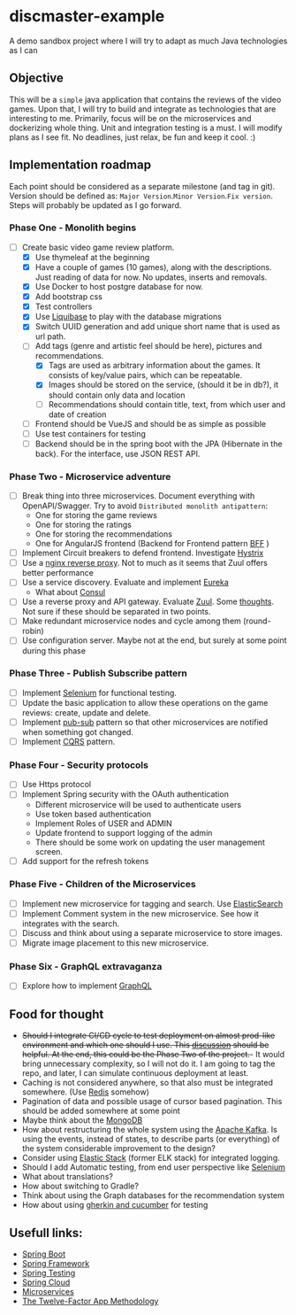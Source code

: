 # discmaster-example
A demo sandbox project where I will try to adapt as much Java technologies as I can

## Objective

This will be a `simple` java application that contains the reviews of the video games. Upon that, I will try to build and integrate as technologies that are interesting to me. Primarily, focus will be on the microservices and dockerizing whole thing. Unit and integration testing is a must. I will modify plans as I see fit. No deadlines, just relax, be fun and keep it cool. :)

## Implementation roadmap

Each point should be considered as a separate milestone (and tag in git). Version should be defined as: `Major Version`.`Minor Version`.`Fix version`. Steps will probably be updated as I go forward.

### Phase One - Monolith begins

* [ ] Create basic video game review platform.
  * [x] Use thymeleaf at the beginning
  * [x] Have a couple of games (10 games), along with the descriptions. Just reading of data for now. No updates, inserts and removals.
  * [x] Use Docker to host postgre database for now.
  * [x] Add bootstrap css
  * [x] Test controllers
  * [x] Use [Liquibase](https://www.liquibase.org/) to play with the database migrations
  * [x] Switch UUID generation and add unique short name that is used as url path.  
  * [ ] Add tags (genre and artistic feel should be here), pictures and recommendations.
    * [x] Tags are used as arbitrary information about the games. It consists of key/value pairs, which can be repeatable.
    * [x] Images should be stored on the service, (should it be in db?), it should contain only data and location
    * [ ] Recommendations should contain title, text, from which user and date of creation
  * [ ] Frontend should be VueJS and should be as simple as possible
  * [ ] Use test containers for testing  
  * [ ] Backend should be in the spring boot with the JPA (Hibernate in the back). For the interface, use JSON REST API.

### Phase Two - Microservice adventure

* [ ] Break thing into three microservices. Document everything with OpenAPI/Swagger. Try to avoid `Distributed monolith antipattern`:
  * One for storing the game reviews
  * One for storing the ratings
  * One for storing the recommendations
  * One for AngularJS frontend (Backend for Frontend pattern [BFF](https://samnewman.io/patterns/architectural/bff/) )
* [ ] Implement Circuit breakers to defend frontend. Investigate [Hystrix](https://github.com/Netflix/Hystrix)
* [ ] Use a [nginx reverse proxy](https://www.nginx.com/resources/wiki/). Not to much as it seems that Zuul offers better performance
* [ ] Use a service discovery. Evaluate and implement [Eureka](https://github.com/Netflix/eureka)
  * What about [Consul](https://www.consul.io/discovery.html)
* [ ] Use a reverse proxy and API gateway. Evaluate [Zuul](https://github.com/Netflix/eureka). Some [thoughts](https://engineering.opsgenie.com/comparing-api-gateway-performances-nginx-vs-zuul-vs-spring-cloud-gateway-vs-linkerd-b2cc59c65369). Not sure if these should be separated in two points. 
* [ ] Make redundant microservice nodes and cycle among them (round-robin)
* [ ] Use configuration server. Maybe not at the end, but surely at some point during this phase

### Phase Three - Publish Subscribe pattern

* [ ] Implement [Selenium](https://selenium.dev/) for functional testing.
* [ ] Update the basic application to allow these operations on the game reviews: create, update and delete.
* [ ] Implement [pub-sub](https://microservices.io/patterns/communication-style/messaging.html) pattern so that other microservices are notified when something got changed.
* [ ] Implement [CQRS](https://microservices.io/patterns/data/cqrs.html) pattern.

### Phase Four - Security protocols

* [ ] Use Https protocol
* [ ] Implement Spring security with the OAuth authentication
  * Different microservice will be used to authenticate users
  * Use token based authentication
  * Implement Roles of USER and ADMIN
  * Update frontend to support logging of the admin
  * There should be some work on updating the user management screen.
* [ ] Add support for the refresh tokens

### Phase Five - Children of the Microservices

* [ ] Implement new microservice for tagging and search. Use [ElasticSearch](https://www.elastic.co/)
* [ ] Implement Comment system in the new microservice. See how it integrates with the search.
* [ ] Discuss and think about using a separate microservice to store images.
* [ ] Migrate image placement to this new microservice.

### Phase Six - GraphQL extravaganza 
* [ ] Explore how to implement [GraphQL](http://graphql.github.io/)

## Food for thought
* ~~Should I integrate CI/CD cycle to test deployment on almost prod-like environment and which one should I use. This [discussion](https://hackernoon.com/should-i-use-heroku-or-aws-3bfcd4706a36) should be helpful. At the end, this could be the Phase Two of the project.~~- It would bring unnecessary complexity, so I will not do it. I am going to tag the repo, and later, I can simulate continuous deployment at least.
* Caching is not considered anywhere, so that also must be integrated somewhere. (Use [Redis](https://redis.io/) somehow)
* Pagination of data and possible usage of cursor based pagination. This should be added somewhere at some point
* Maybe think about the [MongoDB](https://www.mongodb.com/)
* How about restructuring the whole system using the [Apache Kafka](https://kafka.apache.org/). Is using the events, instead of states, to describe parts (or everything) of the system considerable improvement to the design?
* Consider using [Elastic Stack](https://www.elastic.co/elastic-stack) (former ELK stack) for integrated logging.
* Should I add Automatic testing, from end user perspective like [Selenium](https://www.selenium.dev/)
* What about translations?
* How about switching to Gradle?
* Think about using the Graph databases for the recommendation system
* How about using [gherkin and cucumber](https://cucumber.io/docs/gherkin/) for testing

## Usefull links:
* [Spring Boot](https://spring.io/projects/spring-boot)
* [Spring Framework](https://spring.io/projects/spring-framework)
* [Spring Testing](https://docs.spring.io/spring-framework/docs/current/reference/html/testing.html#testing)  
* [Spring Cloud](https://spring.io/projects/spring-cloud)
* [Microservices](https://microservices.io/)
* [The Twelve-Factor App Methodology](https://12factor.net/)